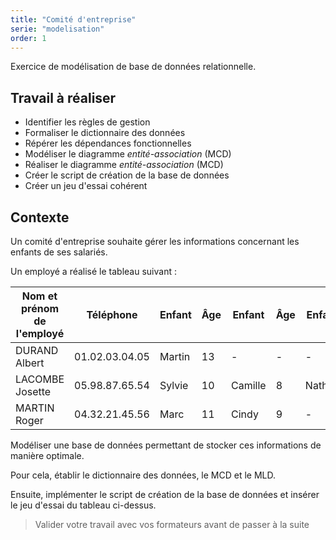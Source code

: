 ```yaml
---
title: "Comité d'entreprise"
serie: "modelisation"
order: 1
---
```


Exercice de modélisation de base de données relationnelle.

## Travail à réaliser

- Identifier les règles de gestion
- Formaliser le dictionnaire des données
- Répérer les dépendances fonctionnelles
- Modéliser le diagramme *entité-association* (MCD)
- Réaliser le diagramme *entité-association* (MCD)
- Créer le script de création de la base de données
- Créer un jeu d'essai cohérent

## Contexte 

Un comité d'entreprise souhaite gérer les informations concernant les enfants de ses salariés. 

Un employé a réalisé le tableau suivant :

| Nom et prénom de l'employé | Téléphone | Enfant | Âge | Enfant | Âge | Enfant | Âge |
| --- | --- | --- | --- | --- | --- | --- | --- |
| DURAND Albert | 01.02.03.04.05 | Martin | 13 | - | - | - | - | 
| LACOMBE Josette | 05.98.87.65.54 | Sylvie | 10 | Camille | 8 | Nathan | 4 | 
| MARTIN Roger | 04.32.21.45.56 | Marc | 11 | Cindy | 9 | - | - | 

Modéliser une base de données permettant de stocker ces informations de manière optimale.

Pour cela, établir le dictionnaire des données, le MCD et le MLD.

Ensuite, implémenter le script de création de la base de données et insérer le jeu d'essai du tableau ci-dessus.

> Valider votre travail avec vos formateurs avant de passer à la suite 
